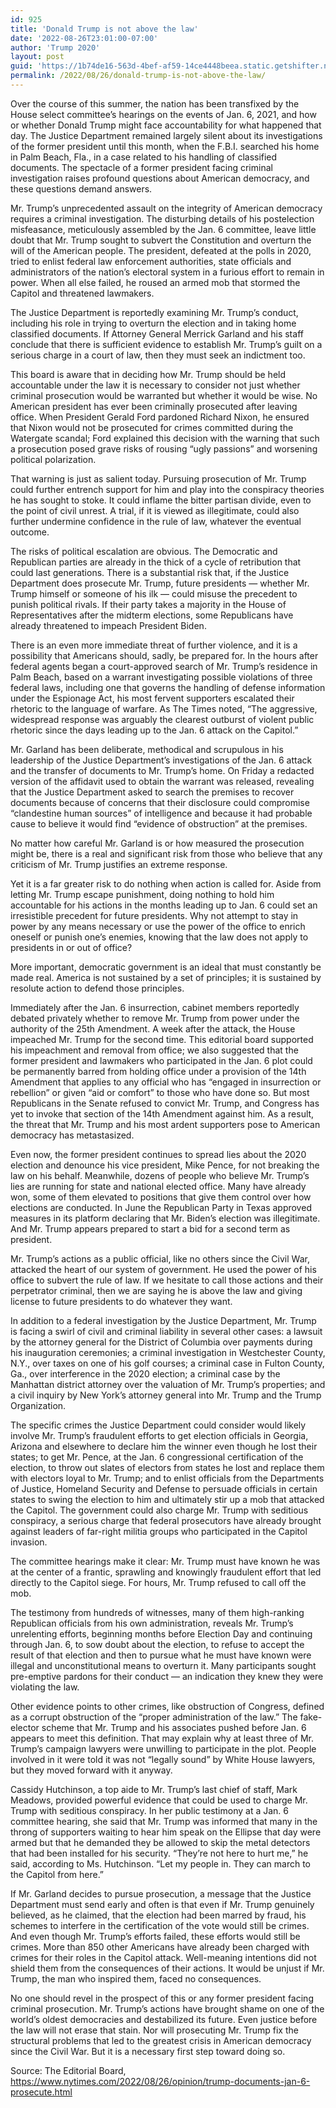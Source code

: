 ```yaml
---
id: 925
title: 'Donald Trump is not above the law'
date: '2022-08-26T23:01:00-07:00'
author: 'Trump 2020'
layout: post
guid: 'https://1b74de16-563d-4bef-af59-14ce4448beea.static.getshifter.net/?p=925'
permalink: /2022/08/26/donald-trump-is-not-above-the-law/
---
```


Over the course of this summer, the nation has been transfixed by the House select committee’s hearings on the events of Jan. 6, 2021, and how or whether Donald Trump might face accountability for what happened that day. The Justice Department remained largely silent about its investigations of the former president until this month, when the F.B.I. searched his home in Palm Beach, Fla., in a case related to his handling of classified documents. The spectacle of a former president facing criminal investigation raises profound questions about American democracy, and these questions demand answers.

Mr. Trump’s unprecedented assault on the integrity of American democracy requires a criminal investigation. The disturbing details of his postelection misfeasance, meticulously assembled by the Jan. 6 committee, leave little doubt that Mr. Trump sought to subvert the Constitution and overturn the will of the American people. The president, defeated at the polls in 2020, tried to enlist federal law enforcement authorities, state officials and administrators of the nation’s electoral system in a furious effort to remain in power. When all else failed, he roused an armed mob that stormed the Capitol and threatened lawmakers.

The Justice Department is reportedly examining Mr. Trump’s conduct, including his role in trying to overturn the election and in taking home classified documents. If Attorney General Merrick Garland and his staff conclude that there is sufficient evidence to establish Mr. Trump’s guilt on a serious charge in a court of law, then they must seek an indictment too.

This board is aware that in deciding how Mr. Trump should be held accountable under the law it is necessary to consider not just whether criminal prosecution would be warranted but whether it would be wise. No American president has ever been criminally prosecuted after leaving office. When President Gerald Ford pardoned Richard Nixon, he ensured that Nixon would not be prosecuted for crimes committed during the Watergate scandal; Ford explained this decision with the warning that such a prosecution posed grave risks of rousing “ugly passions” and worsening political polarization.

That warning is just as salient today. Pursuing prosecution of Mr. Trump could further entrench support for him and play into the conspiracy theories he has sought to stoke. It could inflame the bitter partisan divide, even to the point of civil unrest. A trial, if it is viewed as illegitimate, could also further undermine confidence in the rule of law, whatever the eventual outcome.

The risks of political escalation are obvious. The Democratic and Republican parties are already in the thick of a cycle of retribution that could last generations. There is a substantial risk that, if the Justice Department does prosecute Mr. Trump, future presidents — whether Mr. Trump himself or someone of his ilk — could misuse the precedent to punish political rivals. If their party takes a majority in the House of Representatives after the midterm elections, some Republicans have already threatened to impeach President Biden.

There is an even more immediate threat of further violence, and it is a possibility that Americans should, sadly, be prepared for. In the hours after federal agents began a court-approved search of Mr. Trump’s residence in Palm Beach, based on a warrant investigating possible violations of three federal laws, including one that governs the handling of defense information under the Espionage Act, his most fervent supporters escalated their rhetoric to the language of warfare. As The Times noted, “The aggressive, widespread response was arguably the clearest outburst of violent public rhetoric since the days leading up to the Jan. 6 attack on the Capitol.”

Mr. Garland has been deliberate, methodical and scrupulous in his leadership of the Justice Department’s investigations of the Jan. 6 attack and the transfer of documents to Mr. Trump’s home. On Friday a redacted version of the affidavit used to obtain the warrant was released, revealing that the Justice Department asked to search the premises to recover documents because of concerns that their disclosure could compromise “clandestine human sources” of intelligence and because it had probable cause to believe it would find “evidence of obstruction” at the premises.

No matter how careful Mr. Garland is or how measured the prosecution might be, there is a real and significant risk from those who believe that any criticism of Mr. Trump justifies an extreme response.

Yet it is a far greater risk to do nothing when action is called for. Aside from letting Mr. Trump escape punishment, doing nothing to hold him accountable for his actions in the months leading up to Jan. 6 could set an irresistible precedent for future presidents. Why not attempt to stay in power by any means necessary or use the power of the office to enrich oneself or punish one’s enemies, knowing that the law does not apply to presidents in or out of office?

More important, democratic government is an ideal that must constantly be made real. America is not sustained by a set of principles; it is sustained by resolute action to defend those principles.

Immediately after the Jan. 6 insurrection, cabinet members reportedly debated privately whether to remove Mr. Trump from power under the authority of the 25th Amendment. A week after the attack, the House impeached Mr. Trump for the second time. This editorial board supported his impeachment and removal from office; we also suggested that the former president and lawmakers who participated in the Jan. 6 plot could be permanently barred from holding office under a provision of the 14th Amendment that applies to any official who has “engaged in insurrection or rebellion” or given “aid or comfort” to those who have done so. But most Republicans in the Senate refused to convict Mr. Trump, and Congress has yet to invoke that section of the 14th Amendment against him. As a result, the threat that Mr. Trump and his most ardent supporters pose to American democracy has metastasized.

Even now, the former president continues to spread lies about the 2020 election and denounce his vice president, Mike Pence, for not breaking the law on his behalf. Meanwhile, dozens of people who believe Mr. Trump’s lies are running for state and national elected office. Many have already won, some of them elevated to positions that give them control over how elections are conducted. In June the Republican Party in Texas approved measures in its platform declaring that Mr. Biden’s election was illegitimate. And Mr. Trump appears prepared to start a bid for a second term as president.

Mr. Trump’s actions as a public official, like no others since the Civil War, attacked the heart of our system of government. He used the power of his office to subvert the rule of law. If we hesitate to call those actions and their perpetrator criminal, then we are saying he is above the law and giving license to future presidents to do whatever they want.

In addition to a federal investigation by the Justice Department, Mr. Trump is facing a swirl of civil and criminal liability in several other cases: a lawsuit by the attorney general for the District of Columbia over payments during his inauguration ceremonies; a criminal investigation in Westchester County, N.Y., over taxes on one of his golf courses; a criminal case in Fulton County, Ga., over interference in the 2020 election; a criminal case by the Manhattan district attorney over the valuation of Mr. Trump’s properties; and a civil inquiry by New York’s attorney general into Mr. Trump and the Trump Organization.

The specific crimes the Justice Department could consider would likely involve Mr. Trump’s fraudulent efforts to get election officials in Georgia, Arizona and elsewhere to declare him the winner even though he lost their states; to get Mr. Pence, at the Jan. 6 congressional certification of the election, to throw out slates of electors from states he lost and replace them with electors loyal to Mr. Trump; and to enlist officials from the Departments of Justice, Homeland Security and Defense to persuade officials in certain states to swing the election to him and ultimately stir up a mob that attacked the Capitol. The government could also charge Mr. Trump with seditious conspiracy, a serious charge that federal prosecutors have already brought against leaders of far-right militia groups who participated in the Capitol invasion.

The committee hearings make it clear: Mr. Trump must have known he was at the center of a frantic, sprawling and knowingly fraudulent effort that led directly to the Capitol siege. For hours, Mr. Trump refused to call off the mob.

The testimony from hundreds of witnesses, many of them high-ranking Republican officials from his own administration, reveals Mr. Trump’s unrelenting efforts, beginning months before Election Day and continuing through Jan. 6, to sow doubt about the election, to refuse to accept the result of that election and then to pursue what he must have known were illegal and unconstitutional means to overturn it. Many participants sought pre-emptive pardons for their conduct — an indication they knew they were violating the law.

Other evidence points to other crimes, like obstruction of Congress, defined as a corrupt obstruction of the “proper administration of the law.” The fake-elector scheme that Mr. Trump and his associates pushed before Jan. 6 appears to meet this definition. That may explain why at least three of Mr. Trump’s campaign lawyers were unwilling to participate in the plot. People involved in it were told it was not “legally sound” by White House lawyers, but they moved forward with it anyway.

Cassidy Hutchinson, a top aide to Mr. Trump’s last chief of staff, Mark Meadows, provided powerful evidence that could be used to charge Mr. Trump with seditious conspiracy. In her public testimony at a Jan. 6 committee hearing, she said that Mr. Trump was informed that many in the throng of supporters waiting to hear him speak on the Ellipse that day were armed but that he demanded they be allowed to skip the metal detectors that had been installed for his security. “They’re not here to hurt me,” he said, according to Ms. Hutchinson. “Let my people in. They can march to the Capitol from here.”

If Mr. Garland decides to pursue prosecution, a message that the Justice Department must send early and often is that even if Mr. Trump genuinely believed, as he claimed, that the election had been marred by fraud, his schemes to interfere in the certification of the vote would still be crimes. And even though Mr. Trump’s efforts failed, these efforts would still be crimes. More than 850 other Americans have already been charged with crimes for their roles in the Capitol attack. Well-meaning intentions did not shield them from the consequences of their actions. It would be unjust if Mr. Trump, the man who inspired them, faced no consequences.

No one should revel in the prospect of this or any former president facing criminal prosecution. Mr. Trump’s actions have brought shame on one of the world’s oldest democracies and destabilized its future. Even justice before the law will not erase that stain. Nor will prosecuting Mr. Trump fix the structural problems that led to the greatest crisis in American democracy since the Civil War. But it is a necessary first step toward doing so.

Source: The Editorial Board, https://www.nytimes.com/2022/08/26/opinion/trump-documents-jan-6-prosecute.html